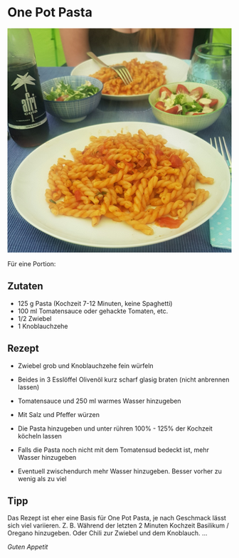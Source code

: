 # One Pot Pasta

![img](imgs/One_Pot_Pasta.jpg)

Für eine Portion:

## Zutaten
- 125 g Pasta (Kochzeit 7-12 Minuten, keine Spaghetti)
- 100 ml Tomatensauce oder gehackte Tomaten, etc.
- 1/2 Zwiebel
- 1 Knoblauchzehe


## Rezept
- Zwiebel grob und Knoblauchzehe fein würfeln

- Beides in 3 Esslöffel Olivenöl kurz scharf glasig braten (nicht anbrennen lassen)

- Tomatensauce und 250 ml warmes Wasser hinzugeben

- Mit Salz und Pfeffer würzen

- Die Pasta hinzugeben und unter rühren 100% - 125% der Kochzeit köcheln lassen

- Falls die Pasta noch nicht mit dem Tomatensud bedeckt ist, mehr Wasser hinzugeben

- Eventuell zwischendurch mehr Wasser hinzugeben. Besser vorher zu wenig als zu viel

## Tipp
Das Rezept ist eher eine Basis für One Pot Pasta, je nach Geschmack lässt sich viel variieren.
Z. B. Während der letzten 2 Minuten Kochzeit Basilikum / Oregano hinzugeben.
Oder Chili zur Zwiebel und dem Knoblauch.
...

*Guten Appetit*
